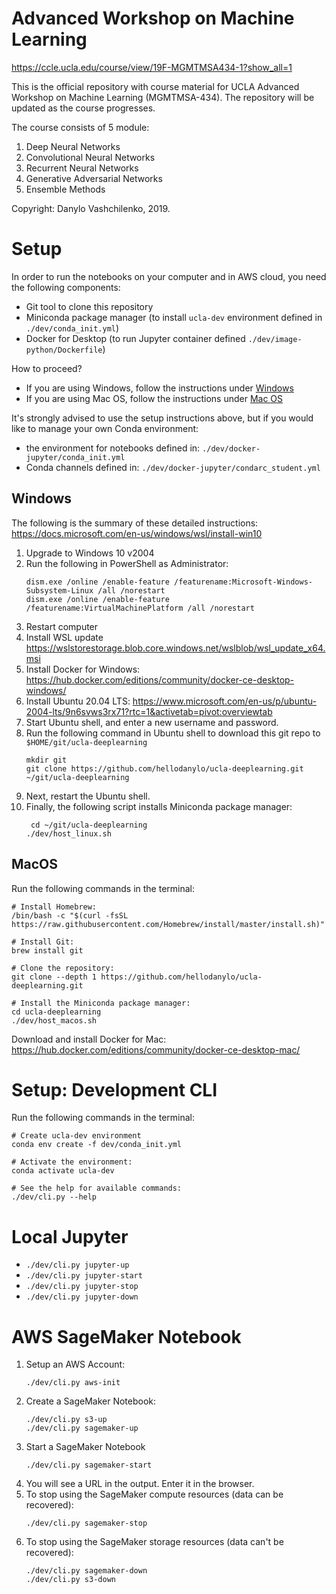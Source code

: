 # Advanced Workshop on Machine Learning

https://ccle.ucla.edu/course/view/19F-MGMTMSA434-1?show_all=1

This is the official repository with course material for UCLA Advanced Workshop on Machine Learning (MGMTMSA-434).
The repository will be updated as the course progresses.

The course consists of 5 module:
1. Deep Neural Networks
2. Convolutional Neural Networks
3. Recurrent Neural Networks
4. Generative Adversarial Networks
5. Ensemble Methods

Copyright: Danylo Vashchilenko, 2019.

# Setup

In order to run the notebooks on your computer and in AWS cloud, you need the following components:
* Git tool to clone this repository
* Miniconda package manager (to install `ucla-dev` environment defined in `./dev/conda_init.yml`)
* Docker for Desktop (to run Jupyter container defined `./dev/image-python/Dockerfile`)

How to proceed?
* If you are using Windows, follow the instructions under [Windows](#windows)
* If you are using Mac OS, follow the instructions under [Mac OS](#macos)

It's strongly advised to use the setup instructions above, but if you would like to manage your own Conda environment:
* the environment for notebooks defined in: `./dev/docker-jupyter/conda_init.yml`
* Conda channels defined in: `./dev/docker-jupyter/condarc_student.yml`

## Windows
The following is the summary of these detailed instructions: https://docs.microsoft.com/en-us/windows/wsl/install-win10
1. Upgrade to Windows 10 v2004 
2. Run the following in PowerShell as Administrator:
    ```
    dism.exe /online /enable-feature /featurename:Microsoft-Windows-Subsystem-Linux /all /norestart
    dism.exe /online /enable-feature /featurename:VirtualMachinePlatform /all /norestart
    ```
3. Restart computer
4. Install WSL update https://wslstorestorage.blob.core.windows.net/wslblob/wsl_update_x64.msi
5. Install Docker for Windows: https://hub.docker.com/editions/community/docker-ce-desktop-windows/
6. Install Ubuntu 20.04 LTS: https://www.microsoft.com/en-us/p/ubuntu-2004-lts/9n6svws3rx71?rtc=1&activetab=pivot:overviewtab
7. Start Ubuntu shell, and enter a new username and password.
8. Run the following command in Ubuntu shell to download this git repo to `$HOME/git/ucla-deeplearning`
    ```
    mkdir git 
    git clone https://github.com/hellodanylo/ucla-deeplearning.git ~/git/ucla-deeplearning
    ```
9. Next, restart the Ubuntu shell.
10. Finally, the following script installs Miniconda package manager:
    ```
     cd ~/git/ucla-deeplearning
    ./dev/host_linux.sh
    ```

## MacOS
Run the following commands in the terminal:
```
# Install Homebrew: 
/bin/bash -c "$(curl -fsSL https://raw.githubusercontent.com/Homebrew/install/master/install.sh)"

# Install Git:
brew install git

# Clone the repository:
git clone --depth 1 https://github.com/hellodanylo/ucla-deeplearning.git

# Install the Miniconda package manager: 
cd ucla-deeplearning
./dev/host_macos.sh
```

Download and install Docker for Mac:
https://hub.docker.com/editions/community/docker-ce-desktop-mac/

[](#setup-development-cli)
# Setup: Development CLI
Run the following commands in the terminal:
```
# Create ucla-dev environment
conda env create -f dev/conda_init.yml

# Activate the environment:
conda activate ucla-dev

# See the help for available commands:
./dev/cli.py --help
```

# Local Jupyter
* `./dev/cli.py jupyter-up`
* `./dev/cli.py jupyter-start`
* `./dev/cli.py jupyter-stop`
* `./dev/cli.py jupyter-down`

# AWS SageMaker Notebook

1. Setup an AWS Account:
    ```
    ./dev/cli.py aws-init
    ```
2. Create a SageMaker Notebook:
    ```
    ./dev/cli.py s3-up
    ./dev/cli.py sagemaker-up
    ```
3. Start a SageMaker Notebook
    ```
    ./dev/cli.py sagemaker-start
    ```
4. You will see a URL in the output. Enter it in the browser.
5. To stop using the SageMaker compute resources (data can be recovered):
    ```
    ./dev/cli.py sagemaker-stop
    ```
6. To stop using the SageMaker storage resources (data can't be recovered):
    ```
    ./dev/cli.py sagemaker-down
    ./dev/cli.py s3-down
    ```
